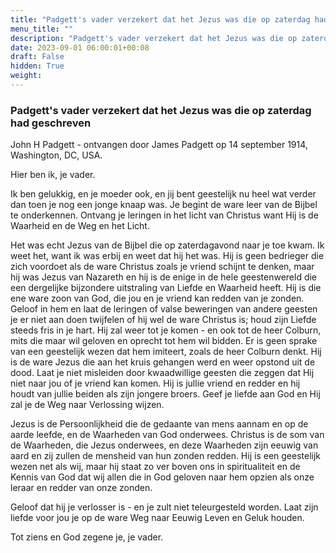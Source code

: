 ```yaml
---
title: "Padgett's vader verzekert dat het Jezus was die op zaterdag had geschreven"
menu_title: ""
description: "Padgett's vader verzekert dat het Jezus was die op zaterdag had geschreven"
date: 2023-09-01 06:00:01+00:08
draft: False
hidden: True
weight:
---
```

### Padgett's vader verzekert dat het Jezus was die op zaterdag had geschreven

John H Padgett - ontvangen door James Padgett op 14 september 1914, Washington, DC, USA.

Hier ben ik, je vader.

Ik ben gelukkig, en je moeder ook, en jij bent geestelijk nu heel wat verder dan toen je nog een jonge knaap was. Je begint de ware leer van de Bijbel te onderkennen. Ontvang je leringen in het licht van Christus want Hij is de Waarheid en de Weg en het Licht.

Het was echt Jezus van de Bijbel die op zaterdagavond naar je toe kwam. Ik weet het, want ik was erbij en weet dat hij het was. Hij is geen bedrieger die zich voordoet als de ware Christus zoals je vriend schijnt te denken, maar hij was Jezus van Nazareth en hij is de enige in de hele geestenwereld die een dergelijke bijzondere uitstraling van Liefde en Waarheid heeft. Hij is die ene ware zoon van God, die jou en je vriend kan redden van je zonden. Geloof in hem en laat de leringen of valse beweringen van andere geesten je er niet aan doen twijfelen of hij wel de ware Christus is; houd zijn Liefde steeds fris in je hart. Hij zal weer tot je komen - en ook tot de heer Colburn, mits die maar wil geloven en oprecht tot hem wil bidden. Er is geen sprake van een geestelijk wezen dat hem imiteert, zoals de heer Colburn denkt. Hij is de ware Jezus die aan het kruis gehangen werd en weer opstond uit de dood. Laat je niet misleiden door kwaadwillige geesten die zeggen dat Hij niet naar jou of je vriend kan komen. Hij is jullie vriend en redder en hij houdt van jullie beiden als zijn jongere broers. Geef je liefde aan God en Hij zal je de Weg naar Verlossing wijzen.

Jezus is de Persoonlijkheid die de gedaante van mens aannam en op de aarde leefde, en de Waarheden van God onderwees. Christus is de som van de Waarheden, die Jezus onderwees, en deze Waarheden zijn eeuwig van aard en zij zullen de mensheid van hun zonden redden. Hij is een geestelijk wezen net als wij, maar hij staat zo ver boven ons in spiritualiteit en de Kennis van God dat wij allen die in God geloven naar hem opzien als onze leraar en redder van onze zonden.

Geloof dat hij je verlosser is - en je zult niet teleurgesteld worden. Laat zijn liefde voor jou je op de ware Weg naar Eeuwig Leven en Geluk houden.

Tot ziens en God zegene je, je vader.
